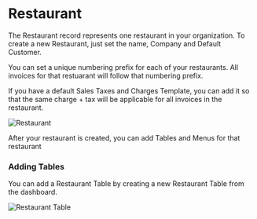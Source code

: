 <!-- add-breadcrumbs -->
# Restaurant

The Restaurant record represents one restaurant in your organization. To create a new Restaurant, just set the name, Company and Default Customer.

You can set a unique numbering prefix for each of your restaurants. All invoices for that restuarant will follow that numbering prefix.

If you have a default Sales Taxes and Charges Template, you can add it so that the same charge + tax will be applicable for all invoices in the restaurant.

<img class="screenshot" alt="Restaurant" src="{{docs_base_url}}/v12/assets/img/restaurant/restaurant.png">

After your restaurant is created, you can add Tables and Menus for that restaurant

### Adding Tables

You can add a Restaurant Table by creating a new Restaurant Table from the dashboard.

<img class="screenshot" alt="Restaurant Table" src="{{docs_base_url}}/v12/assets/img/restaurant/restaurant-table.png">



